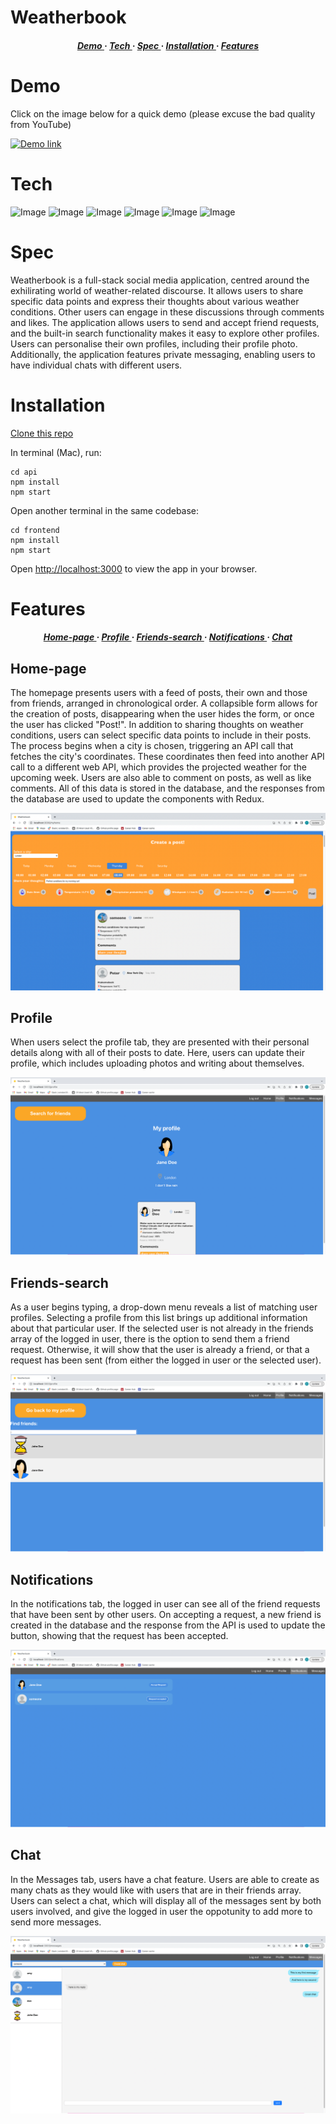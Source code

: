 # Weatherbook
<div>

<h5 align="center">
<a href='https://github.com/tbuller/weatherbook/blob/main/README.md#Demo'> Demo </a> <span> · </span>  
<a href='https://github.com/tbuller/weatherbook/blob/main/README.md#Tech'> Tech </a> <span> · </span>
<a href='https://github.com/tbuller/weatherbook/blob/main/README.md#Spec'> Spec </a> <span> · </span>
<a href='https://github.com/tbuller/weatherbook/blob/main/README.md#Installation'> Installation </a><span> · </span>
<a href='https://github.com/tbuller/weatherbook/blob/main/README.md#Features'> Features </a>
<h5>
</div>
  
# Demo  

Click on the image below for a quick demo (please excuse the bad quality from YouTube)

[![Demo link](https://img.youtube.com/vi/yCt4OlxP7xI/0.jpg)](https://www.youtube.com/watch?v=yCt4OlxP7xI)

# Tech

![Image](https://img.shields.io/badge/React-20232A?style=for-the-badge&logo=react&logoColor=61DAFB)
![Image](https://img.shields.io/badge/Redux-593D88?style=for-the-badge&logo=redux&logoColor=white)
![Image](https://img.shields.io/badge/node.js-6DA55F?style=for-the-badge&logo=node.js&logoColor=white)
![Image](https://img.shields.io/badge/Express.js-000000?style=for-the-badge&logo=express&logoColor=white)
![Image](https://img.shields.io/badge/MongoDB-4EA94B?style=for-the-badge&logo=mongodb&logoColor=white)
![Image](https://img.shields.io/badge/Sass-CC6699?style=for-the-badge&logo=sass&logoColor=white)

# Spec

Weatherbook is a full-stack social media application, centred around the exhilirating world of weather-related discourse. It allows users to share specific data points and express their thoughts about various weather conditions. Other users can engage in these discussions through comments and likes. The application allows users to send and accept friend requests, and the built-in search functionality makes it easy to explore other profiles. Users can personalise their own profiles, including their profile photo. Additionally, the application features private messaging, enabling users to have individual chats with different users.

# Installation

[Clone this repo](https://github.com/tbuller/weatherbook.git)

In terminal (Mac), run:

```
cd api
npm install
npm start
```
Open another terminal in the same codebase:
```
cd frontend
npm install
npm start
```

Open [http://localhost:3000](http://localhost:3000) to view the app in your browser.

# Features
  
<h5 align="center">
<a href='https://github.com/tbuller/weatherbook/blob/main/README.md#Home-page'> Home-page </a> <span> · </span> 
<a href='https://github.com/tbuller/weatherbook/blob/main/README.md#Profile'> Profile </a> <span> · </span>
<a href='https://github.com/tbuller/weatherbook/blob/main/README.md#Friends-search'> Friends-search </a> <span> · </span> 
<a href='https://github.com/tbuller/weatherbook/blob/main/README.md#Notifications'> Notifications </a> <span> · </span>  
<a href='https://github.com/tbuller/weatherbook/blob/main/README.md#Chat'> Chat </a>
<h5>
</div>

## Home-page

The homepage presents users with a feed of posts, their own and those from friends, arranged in chronological order. A collapsible form allows for the creation of posts, disappearing when the user hides the form, or once the user has clicked "Post!". In addition to sharing thoughts on weather conditions, users can select specific data points to include in their posts. The process begins when a city is chosen, triggering an API call that fetches the city's coordinates. These coordinates then feed into another API call to a different web API, which provides the projected weather for the upcoming week. Users are also able to comment on posts, as well as like comments. All of this data is stored in the database, and the responses from the database are used to update the components with Redux.

![Image](https://github.com/tbuller/weatherbook/blob/main/frontend/public/README_images/Weatherbook-homepage-screenshot.png)

## Profile

When users select the profile tab, they are presented with their personal details along with all of their posts to date. Here, users can update their profile, which includes uploading photos and writing about themselves.

![Image](https://github.com/tbuller/weatherbook/blob/main/frontend/public/README_images/Weatherbook-profile-screenshot.png)

## Friends-search

As a user begins typing, a drop-down menu reveals a list of matching user profiles. Selecting a profile from this list brings up additional information about that particular user. If the selected user is not already in the friends array of the logged in user, there is the option to send them a friend request. Otherwise, it will show that the user is already a friend, or that a request has been sent (from either the logged in user or the selected user).

![Image](https://github.com/tbuller/weatherbook/blob/main/frontend/public/README_images/Weatherbook-find-friends-screenshot.png)

## Notifications

In the notifications tab, the logged in user can see all of the friend requests that have been sent by other users. On accepting a request, a new friend is created in the database and the response from the API is used to update the button, showing that the request has been accepted.

![Image](https://github.com/tbuller/weatherbook/blob/main/frontend/public/README_images/Weatherbook-notifications-screenshot.png)

## Chat

In the Messages tab, users have a chat feature. Users are able to create as many chats as they would like with users that are in their friends array. Users can select a chat, which will display all of the messages sent by both users involved, and give the logged in user the oppotunity to add more to send more messages.

![Image](https://github.com/tbuller/weatherbook/blob/main/frontend/public/README_images/Weatherbook-chats-screenshot.png)

